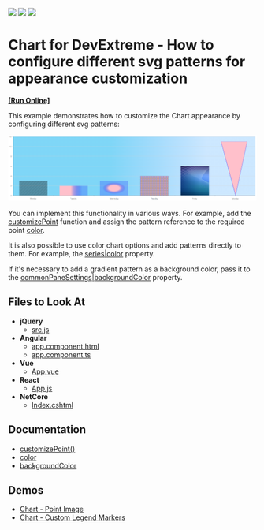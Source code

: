 <!-- default badges list -->
![](https://img.shields.io/endpoint?url=https://codecentral.devexpress.com/api/v1/VersionRange/577336959/22.1.6%2B)
[![](https://img.shields.io/badge/Open_in_DevExpress_Support_Center-FF7200?style=flat-square&logo=DevExpress&logoColor=white)](https://supportcenter.devexpress.com/ticket/details/T1133412)
[![](https://img.shields.io/badge/📖_How_to_use_DevExpress_Examples-e9f6fc?style=flat-square)](https://docs.devexpress.com/GeneralInformation/403183)
<!-- default badges end -->

# Chart for DevExtreme - How to configure different svg patterns for appearance customization
<!-- run online -->
**[[Run Online]](https://codecentral.devexpress.com/577336959/)**
<!-- run online end -->

This example demonstrates how to customize the Chart appearance by configuring different svg patterns:

![img.png](img.png)

You can implement this functionality in various ways. For example, add the [customizePoint](https://js.devexpress.com/Documentation/22_1/ApiReference/UI_Components/dxChart/Configuration/#customizePoint) function and assign the pattern reference to the required point [color](https://js.devexpress.com/Documentation/22_1/ApiReference/UI_Components/dxChart/Configuration/series/point/#color).

It is also possible to use color chart options and add patterns directly to them. For example, the [series|color](https://js.devexpress.com/Documentation/ApiReference/UI_Components/dxChart/Configuration/series/#color) property.  

If it's necessary to add a gradient pattern as a background color, pass it to the [commonPaneSettings|backgroundColor](https://js.devexpress.com/Documentation/22_1/ApiReference/UI_Components/dxChart/Configuration/commonPaneSettings/#backgroundColor) property.
## Files to Look At

- **jQuery**
    - [src.js](jQuery/src/src.js)
- **Angular**
    - [app.component.html](Angular/src/app/app.component.html)
    - [app.component.ts](Angular/src/app/app.component.ts)
- **Vue**
    - [App.vue](Vue/src/App.vue)
- **React**
    - [App.js](React/src/App.js)
- **NetCore**    
    - [Index.cshtml](ASP/ASP/Pages/Index.cshtml)

## Documentation

- [customizePoint()](https://js.devexpress.com/Documentation/22_1/ApiReference/UI_Components/dxChart/Configuration/#customizePoint)
- [color](https://js.devexpress.com/Documentation/22_1/ApiReference/UI_Components/dxChart/Configuration/series/point/#color)
- [backgroundColor](https://js.devexpress.com/Documentation/22_1/ApiReference/UI_Components/dxChart/Configuration/commonPaneSettings/#backgroundColor)

## Demos

- [Chart - Point Image](https://js.devexpress.com/Demos/WidgetsGallery/Demo/Charts/PointImage/jQuery/Light/)
- [Chart - Custom Legend Markers](https://js.devexpress.com/Demos/WidgetsGallery/Demo/Charts/CustomLegendMarkers/jQuery/Light/)


